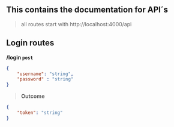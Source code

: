 ## This contains the documentation for API´s

> all routes start with http://localhost:4000/api

## Login routes 
   **/login `post`**

```JSON
{
    "username": "string",
    "password" : "string"
}

```

>**Outcome**
```JSON
{
    "token": "string"
}
```